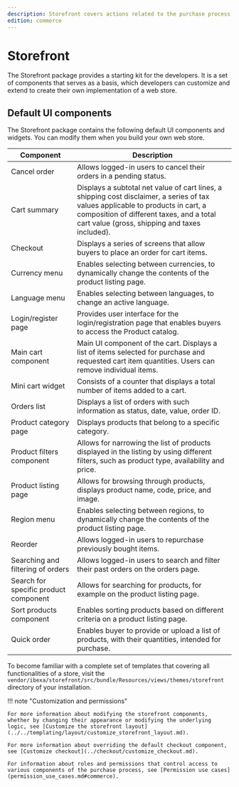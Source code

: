 ```yaml
---
description: Storefront covers actions related to the purchase process.
edition: commerce
---
```


# Storefront

The Storefront package provides a starting kit for the developers.
It is a set of components that serves as a basis, which developers can 
customize and extend to create their own implementation of a web store.

## Default UI components

The Storefront package contains the following default UI components and widgets.
You can modify them when you build your own web store.

| Component | Description |
|------------|----------|
|Cancel order|Allows logged-in users to cancel their orders in a pending status.|
| Cart summary | Displays a subtotal net value of cart lines, a shipping cost disclaimer, a series of tax values applicable to products in cart, a composition of different taxes, and a total cart value (gross, shipping and taxes included). |
| Checkout | Displays a series of screens that allow buyers to place an order for cart items. |
| Currency menu | Enables selecting between currencies, to dynamically change the contents of the product listing page. |
| Language menu | Enables selecting between languages, to change an active language. |
| Login/register page |  Provides user interface for the login/registration page that enables buyers to access the Product catalog.|
| Main cart component | Main UI component of the cart. Displays a list of items selected for purchase and requested cart item quantities. Users can remove individual items. |
| Mini cart widget | Consists of a counter that displays a total number of items added to a cart. |
|Orders list|Displays a list of orders with such information as status, date, value, order ID. |
| Product category page | Displays products that belong to a specific category. |
| Product filters component | Allows for narrowing the list of products displayed in the listing by using different filters, such as product type, availability and price. |
| Product listing page | Allows for browsing through products, displays product name, code, price, and image. |
| Region menu | Enables selecting between regions, to dynamically change the contents of the product listing page. | 
| Reorder |Allows logged-in users to repurchase previously bought items. |
|Searching and filtering of orders| Allows logged-in users to search and filter their past orders on the orders page.|
| Search for specific product component | Allows for searching for products, for example on the product listing page. |
| Sort products component | Enables sorting products based on different criteria on a product listing page. |
| Quick order |Enables buyer to provide or upload a list of products, with their quantities, intended for purchase.|

To become familiar with a complete set of templates that covering all functionalities of a store, visit the `vendor/ibexa/storefront/src/bundle/Resources/views/themes/storefront` directory of your installation.

!!! note "Customization and permissions"

    For more information about modifying the storefront components, whether by changing their appearance or modifying the underlying logic, see [Customize the storefront layout](../../templating/layout/customize_storefront_layout.md).

    For more information about overriding the default checkout component, see [Customize checkout](../checkout/customize_checkout.md).

    For information about roles and permissions that control access to various components of the purchase process, see [Permission use cases](permission_use_cases.md#commerce).